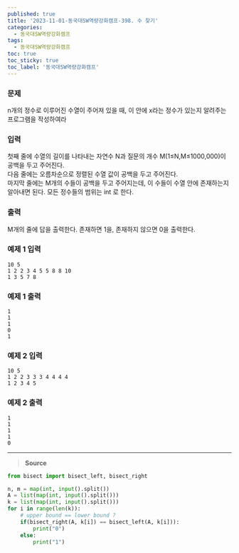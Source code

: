 ```yaml
---
published: true
title: '2023-11-01-동국대SW역량강화캠프-398. 수 찾기'
categories:
  - 동국대SW역량강화캠프
tags:
  - 동국대SW역량강화캠프
toc: true
toc_sticky: true
toc_label: '동국대SW역량강화캠프'
---
```


### **문제**

n개의 정수로 이루어진 수열이 주어져 있을 때, 이 안에 x라는 정수가 있는지 알려주는 프로그램을 작성하여라

### **입력**

첫째 줄에 수열의 길이를 나타내는 자연수 N과 질문의 개수 M(1≤N,M≤1000,000)이 공백을 두고 주어진다.  
다음 줄에는 오름차순으로 정렬된 수열 값이 공백을 두고 주어진다.  
마지막 줄에는 M개의 수들이 공백을 두고 주어지는데, 이 수들이 수열 안에 존재하는지 알아내면 된다. 모든 정수들의 범위는 int 로 한다.

### **출력**

M개의 줄에 답을 출력한다. 존재하면 1을, 존재하지 않으면 0을 출력한다.

### **예제 1 입력**

```
10 5
1 2 2 3 4 5 5 8 8 10
1 3 5 7 8
```

### **예제 1 출력**

```
1
1
1
0
1
```

### **예제 2 입력**

```
10 5
1 2 2 3 3 3 4 4 4 4
1 2 3 4 5
```

### **예제 2 출력**

```
1
1
1
1
0
```

---

> **Source**

```python
from bisect import bisect_left, bisect_right

n, m = map(int, input().split())
A = list(map(int, input().split()))
k = list(map(int, input().split()))
for i in range(len(k)):
	# upper bound == lower bound ?
    if(bisect_right(A, k[i]) == bisect_left(A, k[i])):
        print("0")
    else:
        print("1")
```
